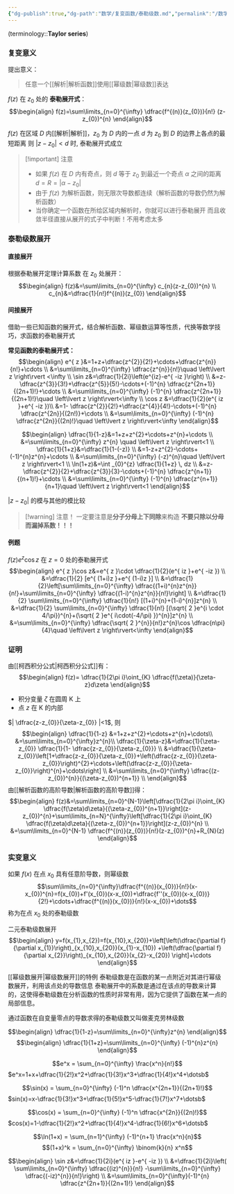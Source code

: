 ```yaml
---
{"dg-publish":true,"dg-path":"数学/复变函数/泰勒级数.md","permalink":"/数学/复变函数/泰勒级数/","dgPassFrontmatter":true,"noteIcon":"","created":"2024-05-21T15:20:28.442+08:00","updated":"2024-08-25T16:19:48.207+08:00"}
---
```


(terminology::**Taylor series**)

### 复变意义
提出意义：
>任意一个[[解析\|解析函数]]使用[[幂级数\|幂级数]]表达

$f(z)$ 在 $z_{0}$ 处的 **泰勒展开式**：
$$\begin{align}
f(z)=\sum\limits_{n=0}^{\infty} \dfrac{f^{(n)}(z_{0})}{n!} (z-z_{0})^{n}
\end{align}$$

$f(z)$ 在区域 $D$ 内[[解析\|解析]]，$z_{0}$ 为 $D$ 内的一点
$d$ 为 $z_{0}$ 到 $D$ 的边界上各点的最短距离
则 $\left\lvert  z-z_{0} \right\rvert<d$ 时, 泰勒展开式成立

>[!important] 注意
>- 如果 $f(z)$ 在 $D$ 内有奇点，则 $d$ 等于 $z_{0}$ 到最近一个奇点 $\alpha$ 之间的距离
> $d=R=\left\lvert  \alpha-z_{0} \right\rvert$
> - 由于 $f(z)$ 为解析函数，则无限次导数都连续（解析函数的导数仍然为解析函数）
> - 当你确定一个函数在所给区域内解析时，你就可以进行泰勒展开
> 	而且收敛半径直接从展开的式子中判断！不用考虑太多

### 泰勒级数展开
#### 直接展开
根据泰勒展开定理计算系数
在 $z_{0}$ 处展开：
$$\begin{align}
f(z)&=\sum\limits_{n=0}^{\infty} c_{n}(z-z_{0})^{n} \\
c_{n}&=\dfrac{1}{n!}f^{(n)}(z_{0})
\end{align}$$
#### 间接展开
借助一些已知函数的展开式，结合解析函数、幂级数运算等性质，代换等数学技巧，求函数的泰勒展开式

**常见函数的泰勒展开式：**
$$\begin{align}
e^{ z }&=1+z+\dfrac{z^{2}}{2!}+\cdots+\dfrac{z^{n}}{n!}+\cdots \\
&=\sum\limits_{n=0}^{\infty} \dfrac{z^{n}}{n!}\quad \left\lvert  z \right\rvert <\infty \\
\sin z&=\dfrac{1}{2i}\left(e^{iz}-e^{ -iz }\right) \\
 &=z- \dfrac{z^{3}}{3!}+\dfrac{z^{5}}{5!}-\cdots+(-1)^{n} \dfrac{z^{2n+1}}{(2n+1)!}+\cdots \\
&=\sum\limits_{n=0}^{\infty} (-1)^{n} \dfrac{z^{2n+1}}{(2n+1)!}\quad \left\lvert  z \right\rvert<\infty \\
\cos z &=\dfrac{1}{2}(e^{ iz }+e^{ -iz })\\
&=1- \dfrac{z^{2}}{2!}+\dfrac{z^{4}}{4!}-\cdots+(-1)^{n} \dfrac{z^{2n}}{(2n!)}+\cdots \\
&=\sum\limits_{n=0}^{\infty} (-1)^{n} \dfrac{z^{2n}}{(2n)!}\quad  \left\lvert  z \right\rvert<\infty
\end{align}$$


$$\begin{align} 
\dfrac{1}{1-z}&=1+z+z^{2}+\cdots+z^{n}+\cdots \\
&=\sum\limits_{n=0}^{\infty} z^{n} \quad \left\lvert  z \right\rvert<1 \\
\dfrac{1}{1+z}&=\dfrac{1}{1-(-z)} \\
&=1-z+z^{2}-\cdots+(-1)^{n}z^{n}+\cdots \\
&=\sum\limits_{n=0}^{\infty} (-z)^{n}\quad \left\lvert  z \right\rvert<1 \\
\ln(1+z)&=\int _{0}^{z} \dfrac{1}{1+z} \, dz  \\
&=z-\dfrac{z^{2}}{2}+\dfrac{z^{3}}{3}-\cdots+(-1)^{n} \dfrac{z^{n+1}}{(n+1)!}+\cdots \\
&=\sum\limits_{n=0}^{\infty} (-1)^{n} \dfrac{z^{n+1}}{n+1}\quad \left\lvert  z \right\rvert<1
\end{align}$$

$\left\lvert  z-z_{0} \right\rvert$ 的模与其他的模比较

>[!warning] 注意！
一定要注意是**分子分母上下同除**来构造
**不要只除以分母而漏掉系数！！！**

#### 例题
$f(z)e^{ z }\cos z$ 在 $z=0$ 处的泰勒展开式
$$\begin{align}
e^{ z }\cos z&=e^{ z }\cdot \dfrac{1}{2}(e^{ iz }+e^{ -iz }) \\
&=\dfrac{1}{2} [e^{ (1+i)z }+e^{ (1-i)z }] \\
&=\dfrac{1}{2}\left[\sum\limits_{n=0}^{\infty} \dfrac{(1+i)^{n}z^{n}}{n!}+\sum\limits_{n=0}^{\infty} \dfrac{(1-i)^{n}z^{n}}{n!}\right] \\
&=\dfrac{1}{2} \sum\limits_{n=0}^{\infty} \dfrac{1}{n!} [(1+i)^{n}+(1-i)^{n}]z^{n} \\
&=\dfrac{1}{2} \sum\limits_{n=0}^{\infty} \dfrac{1}{n!} [(\sqrt{ 2 }e^{i \cdot 4/\pi})^{n}+(\sqrt{ 2 }e^{ i\cdot(-4/\pi) })^{n}]z^{n}  \\
&=\sum\limits_{n=0}^{\infty} \dfrac{\sqrt{ 2 }^{n}}{n!}z^{n}\cos \dfrac{n\pi}{4}\quad  \left\lvert  z \right\rvert<\infty
\end{align}$$


### 证明
由[[柯西积分公式\|柯西积分公式]]有：
$$\begin{align}
f(z)= \dfrac{1}{2\pi i}\oint_{K} \dfrac{f(\zeta)}{\zeta-z}d\zeta
\end{align}$$
- 积分变量 $\zeta$ 在圆周 K 上
- 点 $z$ 在 K 的内部

$|  \dfrac{z-z_{0}}{\zeta-z_{0}} |<1$, 则 
$$\begin{align}
 \dfrac{1}{1-z} &=1+z+z^{2}+\cdots+z^{n}+\cdots\\
&=\sum\limits_{n=0}^{\infty}z^{n}\\
\dfrac{1}{\zeta-z}&=\dfrac{1}{\zeta-z_{0}} \dfrac{1}{1- \dfrac{z-z_{0}}{\zeta-z_{0}}} \\
&=\dfrac{1}{\zeta-z_{0}}\left[1+\dfrac{z-z_{0}}{\zeta-z_{0}}+\left(\dfrac{z-z_{0}}{\zeta-z_{0}}\right)^{2}+\cdots+\left(\dfrac{z-z_{0}}{\zeta-z_{0}}\right)^{n}+\cdots\right] \\
&=\sum\limits_{n=0}^{\infty} \dfrac{(z-z_{0})^{n}}{(\zeta-z_{0})^{n+1}} \\
\end{align}$$
由[[解析函数的高阶导数\|解析函数的高阶导数]]得：
$$\begin{align}
f(z)&=\sum\limits_{n=0}^{N-1}\left[\dfrac{1}{2\pi i}\oint_{K} \dfrac{f(\zeta)d\zeta}{(\zeta-z_{0})^{n+1}}\right](z-z_{0})^{n}+\sum\limits_{n=N}^{\infty}\left[\dfrac{1}{2\pi i}\oint_{K} \dfrac{f(\zeta)d\zeta}{(\zeta-z_{0})^{n+1}}\right](z-z_{0})^{n} \\
&=\sum\limits_{n=0}^{N-1} \dfrac{f^{(n)}(z_{0})}{n!}(z-z_{0})^{n}+R_{N}(z)
\end{align}$$


### 实变意义
如果 $f(x)$ 在点 $x_{0}$ 具有任意阶导数，则幂级数
$$\sum\limits_{n=0}^{\infty}\dfrac{f^{(n)}(x_{0})}{n!}(x-x_{0})^{n}=f(x_{0})+f'(x_{0})(x-x_{0})+\dfrac{f''(x_{0})(x-x_{0})}{2!}+\cdots+\dfrac{f^{(n)}(x_{0})}{n!}(x-x_{0})+\dots$$
称为在点 $x_{0}$ 处的泰勒级数

二元泰勒级数展开
$$\begin{align}
y=f(x_{1},x_{2})=f(x_{10},x_{20})+\left[\left(\dfrac{\partial f}{\partial x_{1}}\right)_{x_{10},x_{20}}(x_{1}-x_{10}) +\left(\dfrac{\partial f}{\partial x_{2}}\right)_{x_{10},x_{20}}(x_{2}-x_{20}) \right]+\cdots
\end{align}$$


[[幂级数展开\|幂级数展开]]的特例
泰勒级数是在函数的某一点附近对其进行幂级数展开，利用该点处的导数信息
泰勒展开中的系数是通过在该点的导数来计算的，这使得泰勒级数在分析函数的性质时非常有用，因为它提供了函数在某一点的局部信息。

通过函数在自变量零点的导数求得的泰勒级数又叫做麦克劳林级数



$$\begin{align}
\dfrac{1}{1-z}=\sum\limits_{n=0}^{\infty}z^{n}
\end{align}$$
$$\begin{align}
\dfrac{1}{1+z}=\sum\limits_{n=0}^{\infty} (-1)^{n}z^{n}
\end{align}$$

$$e^x = \sum_{n=0}^{\infty} \frac{x^n}{n!}$$
	$e^x=1+x+\dfrac{1}{2!}x^2+\dfrac{1}{3!}x^3+\dfrac{1}{4!}x^4+\dotsb$
	
$$\sin(x) = \sum_{n=0}^{\infty} (-1)^n \dfrac{x^{2n+1}}{(2n+1)!}$$
	$sin(x)=x-\dfrac{1}{3!}x^3+\dfrac{1}{5!}x^5-\dfrac{1}{7!}x^7+\dotsb$
	
$$\cos(x) = \sum_{n=0}^{\infty} (-1)^n \dfrac{x^{2n}}{(2n)!}$$
	$cos(x)=1-\dfrac{1}{2!}x^2+\dfrac{1}{4!}x^4-\dfrac{1}{6!}x^6+\dotsb$


$$\ln(1+x) = \sum_{n=1}^{\infty} (-1)^{n+1} \frac{x^n}{n}$$
$$(1+x)^k = \sum_{n=0}^{\infty} \binom{k}{n} x^n$$



$$\begin{align}
\sin z&=\dfrac{1}{2i}(e^{ iz }-e^{ -iz }) \\
&=\dfrac{1}{2i}\left( \sum\limits_{n=0}^{\infty}  \dfrac{(iz)^{n}}{n!} -\sum\limits_{n=0}^{\infty} \dfrac{(-iz)^{n}}{n!}\right) \\
&=\sum\limits_{n=0}^{\infty}(-1)^{n} \dfrac{z^{2n+1}}{(2n+1)!}
\end{align}$$



